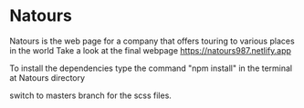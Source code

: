# Natours
Natours is the web page for a company that offers touring to various places in the world
Take a look at the final webpage
https://natours987.netlify.app

To install the dependencies type the command
"npm install" in the terminal at Natours directory

switch to masters branch for the scss files.
